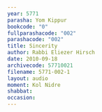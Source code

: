 ```yaml
---
year: 5771
parasha: Yom Kippur
bookcode: "0"
fullparashacode: "002"
parashacode: "002"
title: Sincerity
author: Rabbi Eliezer Hirsch
date: 2010-09-18
archivecode: 57710021
filename: 5771-002-1
layout: audio
moment: Kol Nidre
shabbat: 
occasion: 
---
```


